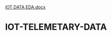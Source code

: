 [IOT DATA EDA.docx](https://github.com/KRITHIKRISA/IOT-TELEMETARY-DATA/files/7120963/IOT.DATA.EDA.docx)
# IOT-TELEMETARY-DATA

